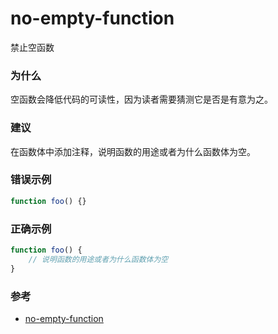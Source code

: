  # no-empty-function

禁止空函数

### 为什么

空函数会降低代码的可读性，因为读者需要猜测它是否是有意为之。

### 建议

在函数体中添加注释，说明函数的用途或者为什么函数体为空。

### 错误示例

```js
function foo() {}
```

### 正确示例

```js
function foo() {
    // 说明函数的用途或者为什么函数体为空
}
```

### 参考

- [no-empty-function](https://eslint.org/docs/rules/no-empty-function)